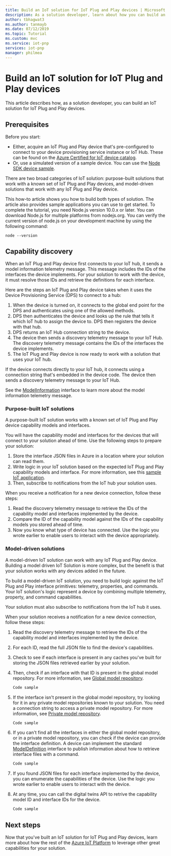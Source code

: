 ```yaml
---
title: Build an IoT solution for IoT Plug and Play devices | Microsoft Docs
description: As a solution developer, learn about how you can build an IoT Solution for IoT Plug and Play devices.
author: tbhagwat3
ms.author: tanmayb
ms.date: 07/12/2019
ms.topic: Tutorial
ms.custom: mvc
ms.service: iot-pnp
services: iot-pnp
manager: philmea
---
```


# Build an IoT solution for IoT Plug and Play devices

This article describes how, as a solution developer, you can build an IoT solution for IoT Plug and Play devices.

## Prerequisites

Before you start:

- Either, acquire an IoT Plug and Play device that's pre-configured to connect to your device provisioning service instance or IoT Hub. These can be found on the [Azure Certified for IoT device catalog](https://catalog.azureiotsolutions.com/).
- Or, use a simulated version of a sample device. You can use the [Node SDK device sample](https://github.com/Azure/azure-iot-sdk-node/tree/master/device/samples).

There are two broad categories of IoT solution: purpose-built solutions that work with a known set of IoT Plug and Play devices, and model-driven solutions that work with any IoT Plug and Play device.

This how-to article shows you how to build both types of solution. The article also provides sample applications you can use to get started. To complete the tutorial, you need Node.js version 10.0.x or later. You can download Node.js for multiple platforms from nodejs.org. You can verify the current version of node.js on your development machine by using the following command:
```cmd/sh
node --version
```

## Capability discovery

When an IoT Plug and Play device first connects to your IoT hub, it sends a model information telemetry message. This message includes the IDs of the interfaces the device implements. For your solution to work with the device, it must resolve those IDs and retrieve the definitions for each interface.

Here are the steps an IoT Plug and Play device takes when it uses the Device Provisioning Service (DPS) to connect to a hub:

1. When the device is turned on, it connects to the global end point for the DPS and authenticates using one of the allowed methods.
1. DPS then authenticates the device and looks up the rule that tells it which IoT hub to assign the device to. DPS then registers the device with that hub.
1. DPS returns an IoT Hub connection string to the device.
1. The device then sends a discovery telemetry message to your IoT Hub. The discovery telemetry message contains the IDs of the interfaces the device implements.
1. The IoT Plug and Play device is now ready to work with a solution that uses your IoT hub.

If the device connects directly to your IoT hub, it connects using a connection string that's embedded in the device code. The device then sends a discovery telemetry message to your IoT Hub.

See the [ModelInformation](concepts-common-interfaces.md) interface to learn more about the model information telemetry message.

### Purpose-built IoT solutions

A purpose-built IoT solution works with a known set of IoT Plug and Play device capability models and interfaces.

You will have the capability model and interfaces for the devices that will connect to your solution ahead of time. Use the following steps to prepare your solution:

1. Store the interface JSON files in Azure in a location where your solution can read them.
1. Write logic in your IoT solution based on the expected IoT Plug and Play capability models and interface. For more information, see this [sample IoT application](overview-iot-plug-and-play.md).
1. Then, subscribe to notifications from the IoT hub your solution uses.

When you receive a notification for a new device connection, follow these steps:

1. Read the discovery telemetry message to retrieve the IDs of the capability model and interfaces implemented by the device.
1. Compare the ID of the capability model against the IDs of the capability models you stored ahead of time.
1. Now you know what type of device has connected. Use the logic you wrote earlier to enable users to interact with the device appropriately.

### Model-driven solutions

A model-driven IoT solution can work with any IoT Plug and Play device.
Building a model driven IoT Solution is more complex, but the benefit is that your solution works with any devices added in the future.

To build a model-driven IoT solution, you need to build logic against the IoT Plug and Play interface primitives: telemetry, properties, and commands. Your IoT solution's logic represent a device by combining multiple telemetry, property, and command capabilities.

Your solution must also subscribe to notifications from the IoT hub it uses.

When your solution receives a notification for a new device connection, follow these steps:

1. Read the discovery telemetry message to retrieve the IDs of the capability model and interfaces implemented by the device.
1. For each ID, read the full JSON file to find the device's capabilities.
1. Check to see if each interface is present in any caches you've built for storing the JSON files retrieved earlier by your solution.
1. Then, check if an interface with that ID is present in the global model repository. For more information, see [Global model repository](overview-iot-plug-and-play.md).

    ```c
    Code sample
    ```

1. If the interface isn't present in the global model repository, try looking for it in any private model repositories known to your solution. You need a connection string to access a private model repository. For more information, see [Private model repository](overview-iot-plug-and-play.md).

    ```c
    Code sample
    ```

1. If you can't find all the interfaces in either the global model repository, or in a private model repository, you can check if the device can provide the interface definition. A device can implement the standard [ModelDefinition](overview-iot-plug-and-play.md) interface to publish information about how to retrieve interface files with a command.

    ```c
    Code sample
    ```

1. If you found JSON files for each interface implemented by the device, you can enumerate the capabilities of the device. Use the logic you wrote earlier to enable users to interact with the device.
1. At any time, you can call the digital twins API to retrive the capability model ID and interface IDs for the device.

    ```c
    Code sample
    ```

## Next steps

Now that you've built an IoT solution for IoT Plug and Play devices, learn more about how the rest of the [Azure IoT Platform](overview-iot-plug-and-play.md) to leverage other great capabilities for your solution.
